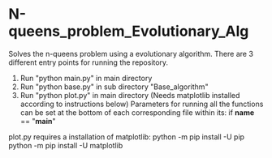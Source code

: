 # N-queens_problem_Evolutionary_Alg
Solves the n-queens problem using a evolutionary algorithm. There are 3 different entry points for running the repository.
1. Run "python main.py" in main directory
2. Run "python base.py" in sub directory "Base_algorithm"
3. Run "python plot.py" in main directory (Needs matplotlib installed according to instructions below)
Parameters for running all the functions can be set at the bottom of each corresponding file within its: if __name__ == "__main__"

plot.py requires a installation of matplotlib:
python -m pip install -U pip
python -m pip install -U matplotlib
